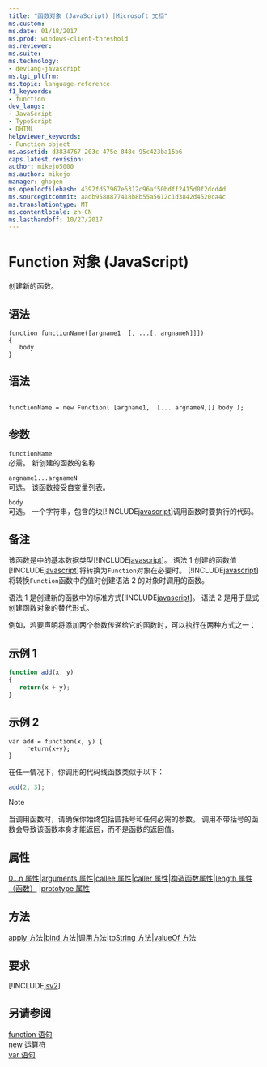```yaml
---
title: "函数对象 (JavaScript) |Microsoft 文档"
ms.custom: 
ms.date: 01/18/2017
ms.prod: windows-client-threshold
ms.reviewer: 
ms.suite: 
ms.technology:
- devlang-javascript
ms.tgt_pltfrm: 
ms.topic: language-reference
f1_keywords:
- function
dev_langs:
- JavaScript
- TypeScript
- DHTML
helpviewer_keywords:
- Function object
ms.assetid: d3834767-203c-475e-848c-95c423ba15b6
caps.latest.revision: 
author: mikejo5000
ms.author: mikejo
manager: ghogen
ms.openlocfilehash: 4392fd57967e6312c96af50bdff2415d0f2dcd4d
ms.sourcegitcommit: aadb9588877418b8b55a5612c1d3842d4520ca4c
ms.translationtype: MT
ms.contentlocale: zh-CN
ms.lasthandoff: 10/27/2017
---
```

# <a name="function-object-javascript"></a>Function 对象 (JavaScript)
创建新的函数。  
  
## <a name="syntax"></a>语法  
  
```  
function functionName([argname1  [, ...[, argnameN]]])  
{  
   body  
}  
```  
  
## <a name="syntax"></a>语法  
  
```  
  
functionName = new Function( [argname1,  [... argnameN,]] body );  
```  
  
## <a name="parameters"></a>参数  
 `functionName`  
 必需。 新创建的函数的名称  
  
 `argname1...argnameN`  
 可选。 该函数接受自变量列表。  
  
 `body`  
 可选。 一个字符串，包含的块[!INCLUDE[javascript](../../javascript/includes/javascript-md.md)]调用函数时要执行的代码。  
  
## <a name="remarks"></a>备注  
 该函数是中的基本数据类型[!INCLUDE[javascript](../../javascript/includes/javascript-md.md)]。 语法 1 创建的函数值[!INCLUDE[javascript](../../javascript/includes/javascript-md.md)]将转换为`Function`对象在必要时。 [!INCLUDE[javascript](../../javascript/includes/javascript-md.md)]将转换`Function`函数中的值时创建语法 2 的对象时调用的函数。  
  
 语法 1 是创建新的函数中的标准方式[!INCLUDE[javascript](../../javascript/includes/javascript-md.md)]。 语法 2 是用于显式创建函数对象的替代形式。  
  
 例如，若要声明将添加两个参数传递给它的函数时，可以执行在两种方式之一：  
  
## <a name="example-1"></a>示例 1  
  
```JavaScript  
function add(x, y)  
{  
   return(x + y);  
}  
```  
  
## <a name="example-2"></a>示例 2  
  
```  
var add = function(x, y) {  
     return(x+y);  
}  
```  
  
 在任一情况下，你调用的代码线函数类似于以下：  
  
```JavaScript  
add(2, 3);  
```  
  
> [!NOTE]
>  当调用函数时，请确保你始终包括圆括号和任何必需的参数。 调用不带括号的函数会导致该函数本身才能返回，而不是函数的返回值。  
  
## <a name="properties"></a>属性  
 [0...n 属性](../../javascript/reference/0-dot-dot-dot-n-properties-arguments-javascript.md)&#124;[arguments 属性](../../javascript/reference/arguments-property-function-javascript.md)&#124;[callee 属性](../../javascript/reference/callee-property-arguments-javascript.md)&#124;[caller 属性](../../javascript/reference/caller-property-function-javascript.md)&#124;[构造函数属性](../../javascript/reference/constructor-property-object-javascript.md)&#124;[length 属性 （函数）](../../javascript/reference/length-property-function-javascript.md) &#124;[prototype 属性](../../javascript/reference/prototype-property-object-javascript.md)  
  
## <a name="methods"></a>方法  
 [apply 方法](../../javascript/reference/apply-method-function-javascript.md)&#124;[bind 方法](../../javascript/reference/bind-method-function-javascript.md)&#124;[调用方法](../../javascript/reference/call-method-function-javascript.md)&#124;[toString 方法](../../javascript/reference/tostring-method-object-javascript.md)&#124;[valueOf 方法](../../javascript/reference/valueof-method-object-javascript.md)  
  
## <a name="requirements"></a>要求  
 [!INCLUDE[jsv2](../../javascript/reference/includes/jsv2-md.md)]  
  
## <a name="see-also"></a>另请参阅  
 [function 语句](../../javascript/reference/function-statement-javascript.md)   
 [new 运算符](../../javascript/reference/new-operator-decrementjavascript.md)   
 [var 语句](../../javascript/reference/var-statement-javascript.md)